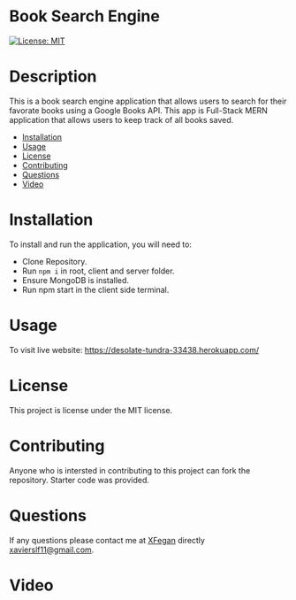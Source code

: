 # Book Search Engine
[![License: MIT](https://img.shields.io/badge/License-MIT-yellow.svg)](https://opensource.org/licenses/MIT)
# Description
This is a book search engine application that allows users to search for their favorate books using a Google Books API. This app is Full-Stack MERN application that allows users to keep track of all books saved. 

* [Installation](#installation)
* [Usage](#usage)
* [License](#license)
* [Contributing](#contributing)
* [Questions](#questions)
* [Video](#video)

# Installation
To install and run the application, you will need to:

- Clone Repository.
- Run `npm i` in root, client and server folder.
- Ensure MongoDB is installed.
- Run npm start in the client side terminal.

# Usage
​To visit live website: https://desolate-tundra-33438.herokuapp.com/

# License
  This project is license under the  MIT license.
# Contributing
​Anyone who is intersted in contributing to this project can fork the repository. Starter code was provided. 
# Questions
If any questions please contact me at [XFegan](https://github.com/XFegan) directly [xavierslf11@gmail.com](mailto:xavierslf11@gmail.com).

# Video